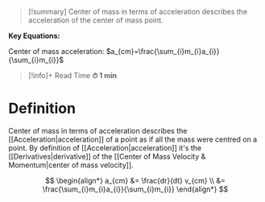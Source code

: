 
> [!summary]
Center of mass in terms of acceleration describes the acceleration of the center of mass point.
> 
**Key Equations:**
> 
Center of mass acceleration:
$a_{cm}=\frac{\sum_{i}m_{i}a_{i}}{\sum_{i}m_{i}}$

>[!info]+ Read Time
**⏱ 1 min**

# Definition 
Center of mass in terms of acceleration describes the [[Acceleration|acceleration]] of a point as if all the mass were centred on a point. By definition of [[Acceleration|acceleration]] it's the [[Derivatives|derivative]] of the [[Center of Mass Velocity & Momentum|center of mass velocity]].

$$
\begin{align*}
a_{cm} &= \frac{dr}{dt} v_{cm} \\
&= \frac{\sum_{i}m_{i}a_{i}}{\sum_{i}m_{i}} 
\end{align*}
$$